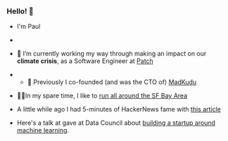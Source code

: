 ### Hello! 👋

- I'm Paul
- 
- 🌱 I’m currently working my way through making an impact on our **climate crisis**, as a Software Engineer at [Patch](https://www.patch.io)
- - 🔭 Previously I co-founded (and was the CTO of) [MadKudu](https://www.madkudu.com)
- 🏃‍♂️In my spare time, I like to [run all around the SF Bay Area](https://www.strava.com/athletes/104325)

- A little while ago I had 5-minutes of HackerNews fame with [this article](http://attackwithnumbers.com/the-laws-of-shitty-dashboard)
- Here's a talk at gave at Data Council about [building a startup around machine learning](https://www.datacouncil.ai/talks/building-a-lean-ai-startup-lessons-learned).


<!--
**pcothenet/pcothenet** is a ✨ _special_ ✨ repository because its `README.md` (this file) appears on your GitHub profile.

Here are some ideas to get you started:

- 🔭 I’m currently working on ...
- 🌱 I’m currently learning ...
- 👯 I’m looking to collaborate on ...
- 🤔 I’m looking for help with ...
- 💬 Ask me about ...
- 📫 How to reach me: ...
- 😄 Pronouns: ...
- ⚡ Fun fact: ...
-->
